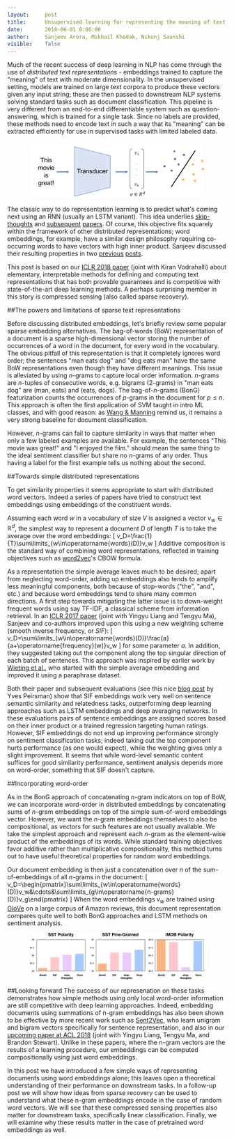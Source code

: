 ```yaml
---
layout:     post
title:      Unsupervised learning for representing the meaning of text
date:       2018-06-01 8:00:00
author:     Sanjeev Arora, Mikhail Khodak, Nikunj Saunshi
visible:    false
---
```


Much of the recent success of deep learning in NLP has come through the use of *distributed text representations* - embeddings trained to capture the "meaning" of text with moderate dimensionality. 
In the unsupervised setting, models are trained on large text corpora to produce these vectors given any input string; 
these are then passed to downstream NLP systems solving standard tasks such as document classification. 
This pipeline is very different from an end-to-end differentiable system such as question-answering, which is trained for a single task.
Since no labels are provided, these methods need to encode text in such a way that its "meaning" can be extracted efficiently for use in supervised tasks with limited labeled data.

<div style="text-align:center;">
<img src="/assets/unsupervised_pipeline.svg" style="width:400px;" />
</div>

The classic way to do representation learning is to predict what's coming next using an RNN (usually an LSTM variant).
This idea underlies [skip-thoughts](https://arxiv.org/abs/1506.06726) and [subsequent](https://arxiv.org/abs/1506.01057) [papers](https://arxiv.org/abs/1502.06922).
Of course, this objective fits squarely within the framework of other distributed representations; 
word embeddings, for example, have a similar design philosophy requiring co-occurring words to have vectors with high inner product.
Sanjeev discussed their resulting properties in two [previous](http://www.offconvex.org/2016/02/14/word-embeddings-2/) [posts](http://www.offconvex.org/2016/07/10/embeddingspolysemy/).

This post is based on our [ICLR 2018 paper](https://openreview.net/forum?id=B1e5ef-C-&noteId=B1e5ef-C-) (joint with Kiran Vodrahalli) about elementary, interpretable methods for defining and computing text representations that has both provable guarantees and is competitive with state-of-the-art deep learning methods. 
A perhaps surprising member in this story is compressed sensing (also called sparse recovery).

##The powers and limitations of sparse text representations

Before discussing distributed embeddings, let's briefly review some popular sparse embedding alternatives.
The bag-of-words (BoW) representation of a document is a sparse high-dimensional vector storing the number of occurrences of a word in the document, for every word in the vocabulary.
The obvious pitfall of this representation is that it completely ignores word order; the sentences "man eats dog" and "dog eats man" have the same BoW representations even though they have different meanings.
This issue is alleviated by using $n$-grams to capture local order information. $n$-grams are $n$-tuples of consecutive words, e.g. bigrams (2-grams) in "man eats dog" are (man, eats) and (eats, dogs).
The bag-of-$n$-grams (BonG) featurization counts the occurrences of $p$-grams in the document for $p\le n$.
This approach is often the first application of SVM taught in intro ML classes, and with good reason: as [Wang & Manning](https://www.aclweb.org/anthology/P12-2018) remind us, it remains a very strong baseline for document classification.

However, $n$-grams can fail to capture similarity in ways that matter when only a few labeled examples are available.
For example, the sentences "This movie was great!" and "I enjoyed the film." should mean the same thing to the ideal sentiment classifier but share no $n$-grams of any order.
Thus having a label for the first example tells us nothing about the second.

##Towards simple distributed representations

To get similarity properties it seems appropriate to start with distributed word vectors.
Indeed a series of papers have tried to construct text embeddings using embeddings of the constituent words.

Assuming each word $w$ in a vocabulary of size $V$ is assigned a vector $v_w\in\mathbb{R}^d$, the simplest way to represent a document $D$ of length $T$ is to take the average over the word embeddings:
\[
v_D=\frac{1}{T}\sum\limits_{w\in\operatorname{words}(D)}v_w
\]
Additive composition is the standard way of combining word representations, reflected in training objectives such as [word2vec](https://arxiv.org/abs/1301.3781)'s CBOW formula.

As a representation the simple average leaves much to be desired; 
apart from neglecting word-order, adding up embeddings also tends to amplify less meaningful components, both because of stop-words ("the", "and", etc.) and because word embeddings tend to share many common directions.
A first step towards mitigating the latter issue is to down-weight frequent words using say TF-IDF, a classical scheme from information retrieval.
In an [ICLR 2017 paper](https://openreview.net/forum?id=SyK00v5xx) (joint with Yingyu Liang and Tengyu Ma), Sanjeev and co-authors improved upon this using a new weighting scheme (smooth inverse frequency, or *SIF*):
\[
v_D=\sum\limits_{w\in\operatorname{words}(D)}\frac{a}{a+\operatorname{frequency}(w)}v_w
\]
for some parameter $a$.
In addition, they suggested taking out the component along the top singular direction of each batch of sentences.
This approach was inspired by earlier work by [Wieting et al.](https://arxiv.org/abs/1511.08198), who started with the simple average embedding and improved it using a paraphrase dataset.

Both their paper and subsequent evaluations (see this nice [blog post](http://nlp.town/blog/sentence-similarity/) by Yves Peirsman) show that SIF embeddings work very well on sentence semantic similarity and relatedness tasks, outperforming deep learning approaches such as LSTM embeddings and deep averaging networks.
In these evaluations pairs of sentence embeddings are assigned scores based on their inner product or a trained regression targeting human ratings.
However, SIF embeddings do not end up improving performance strongly on sentiment classification tasks; 
indeed taking out the top component hurts performance (as one would expect), while the weighting gives only a slight improvement.
It seems that while word-level semantic content suffices for good similarity performance, sentiment analysis depends more on word-order, something that SIF doesn't capture.

##Incorporating word-order

As in the BonG approach of concatenating $n$-gram indicators on top of BoW, we can incorporate word-order in distributed embeddings by concatenating sums of $n$-gram embeddings on top of the simple sum-of-word embeddings vector.
However, we want the $n$-gram embeddings themselves to also be compositional, as vectors for such features are not usually available.
We take the simplest approach and represent each $n$-gram as the element-wise product of the embeddings of its words. 
While standard training objectives favor additive rather than multiplicative compositionality, this method turns out to have useful theoretical properties for random word embeddings.

Our document embedding is then just a concatenation over $n$ of the sum-of-embeddings of all $n$-grams in the document:
\[
v_D=\begin{pmatrix}\sum\limits_{w\in\operatorname{words}(D)}v_w&\cdots&\sum\limits_{g\in\operatorname{n-grams}(D)}v_g\end{pmatrix}
\]
When the word embeddings $v_w$ are trained using [GloVe](http://www.aclweb.org/anthology/D14-1162) on a large corpus of Amazon reviews, this document representation compares quite well to both BonG approaches and LSTM methods on sentiment analysis.

<div style="text-align:center;">
<img src="/assets/clfperf_sst_imdb.svg" style="width:400px;" />
</div>


##Looking forward
The success of our represenation on these tasks demonstrates how simple methods using only local word-order information are still competitive with deep learning approaches.
Indeed, embedding documents using summations of n-gram embeddings has also been shown to be effective by more recent work such as [Sent2Vec](https://arxiv.org/abs/1703.02507), who learn unigram and bigram vectors specifically for sentence representation, and also in our [upcoming paper at ACL 2018](https://arxiv.org/abs/1805.05388) (joint with Yingyu Liang, Tengyu Ma, and Brandon Stewart).
Unlike in these papers, where the n-gram vectors are the results of a learning procedure, our embeddings can be computed compositionally using just word embeddings.

In this post we have introduced a few simple ways of representing documents using word embeddings alone; this leaves open a theoretical understanding of their performance on downstream tasks.
In a follow-up post we will show how ideas from sparse recovery can be used to understand what these n-gram embeddings encode in the case of random word vectors.
We will see that these compressed sensing properties also matter for downstream tasks, specifically linear classification.
Finally, we will examine why these results matter in the case of pretrained word embeddings as well.
